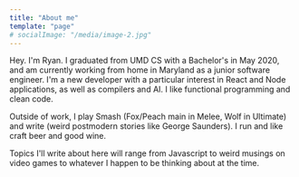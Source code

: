 ```yaml
---
title: "About me"
template: "page"
# socialImage: "/media/image-2.jpg"
---
```


Hey. I'm Ryan. I graduated from UMD CS with a Bachelor's in May 2020, and am currently working from home in Maryland as a junior software engineer. I'm a new developer with a particular interest in React and Node applications, as well as compilers and AI. I like functional programming and clean code.

Outside of work, I play Smash (Fox/Peach main in Melee, Wolf in Ultimate) and write (weird postmodern stories like George Saunders). I run and like craft beer and good wine.

Topics I'll write about here will range from Javascript to weird musings on video games to whatever I happen to be thinking about at the time.

